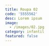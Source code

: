```yaml
---
title: Roupa 02
code: '5555562'
desc: Lorem ipsum
image:
  - /images/02.jpg
category: infantil
featured: false
---
```

